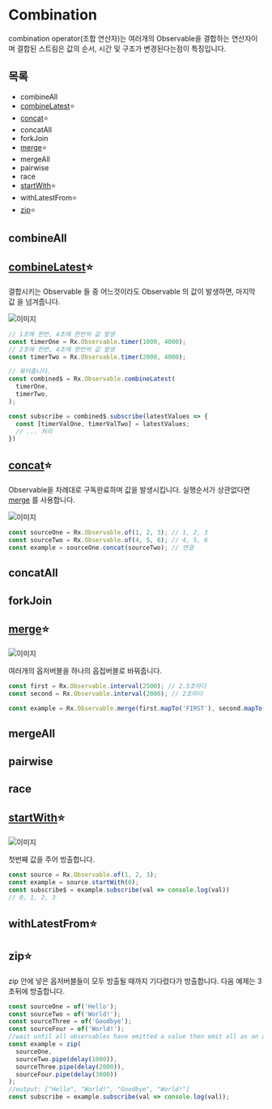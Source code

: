 # Combination
combination operator(조합 연산자)는 여러개의 Observable을 결합하는 연산자이며 결합된 스트림은 값의 순서, 시간 및 구조가 변경된다는점이 특징입니다.

## 목록
* combineAll
* [combineLatest](#combinelatest)⭐️
* [concat](#concat)⭐️
* concatAll
* forkJoin
* [merge](#merge)⭐️
* mergeAll
* pairwise
* race
* [startWith](#startwith)⭐️
* withLatestFrom⭐️
* [zip](#zip)⭐️

## combineAll

## [combineLatest](https://github.com/tienne/learn-rxjs/blob/master/operators/combination/combinelatest.md)⭐️

결합시키는 Observable 들 중 어느것이라도 Observable 의 값이 발생하면, 마지막 값 을 넘겨줍니다.

![이미지](https://camo.githubusercontent.com/d1ca47f1c9da43d026c31865f0e402e3f12caafb/687474703a2f2f7265616374697665782e696f2f72786a732f696d672f636f6d62696e654c61746573742e706e67)

```js
// 1초에 한번, 4초에 한번씩 값 발생
const timerOne = Rx.Observable.timer(1000, 4000);
// 2초에 한번, 4초에 한번씩 값 발생
const timerTwo = Rx.Observable.timer(2000, 4000);

// 묶어줍니다.
const combined$ = Rx.Observable.combineLatest(
  timerOne,
  timerTwo,
);

const subscribe = combined$.subscribe(latestValues => {
  const [timerValOne, timerValTwo] = latestValues;
  // ... 처리
})
```

## [concat](https://github.com/tienne/learn-rxjs/blob/master/operators/combination/concat.md)⭐️

Observable을 차례대로 구독완료하며 값을 발생시킵니다. 실행순서가 상관없다면 [merge](#merge) 를 사용합니다.

![이미지](https://camo.githubusercontent.com/65ce224e5ba1cacfbc4a7ae1a62cd0991aa602ee/687474703a2f2f7265616374697665782e696f2f72786a732f696d672f636f6e6361742e706e67)

```js
const sourceOne = Rx.Observable.of(1, 2, 3); // 1, 2, 3
const sourceTwo = Rx.Observable.of(4, 5, 6); // 4, 5, 6
const example = sourceOne.concat(sourceTwo); // 연결
```

## concatAll

## forkJoin

## [merge](https://github.com/tienne/learn-rxjs/blob/master/operators/combination/merge.md)⭐️

![이미지](http://reactivex.io/rxjs/img/merge.png)

여러개의 옵저버블을 하나의 옵접버블로 바꿔줍니다.

```ts
const first = Rx.Observable.interval(2500); // 2.5초마다
const second = Rx.Observable.interval(2000); // 2초마다

const example = Rx.Observable.merge(first.mapTo('FIRST'), second.mapTo('SECOND')); // merge 해줍니다.
```

## mergeAll

## pairwise

## race

## [startWith](https://github.com/tienne/learn-rxjs/blob/master/operators/combination/startwith.md)⭐️

![이미지](http://reactivex.io/rxjs/img/startWith.png)

첫번째 값을 주어 방출합니다.

```js
const source = Rx.Observable.of(1, 2, 3);
const example = source.startWith(0);
const subscribe$ = example.subscribe(val => console.log(val))
// 0, 1, 2, 3
```

## withLatestFrom⭐️

## zip⭐️

zip 안에 넣은 옵저버블들이 모두 방출될 때까지 기다렸다가 방출합니다. 다음 예제는 3초뒤에 방출합니다.

```js
const sourceOne = of('Hello');
const sourceTwo = of('World!');
const sourceThree = of('Goodbye');
const sourceFour = of('World!');
//wait until all observables have emitted a value then emit all as an array
const example = zip(
  sourceOne,
  sourceTwo.pipe(delay(1000)),
  sourceThree.pipe(delay(2000)),
  sourceFour.pipe(delay(3000))
);
//output: ["Hello", "World!", "Goodbye", "World!"]
const subscribe = example.subscribe(val => console.log(val));
```
